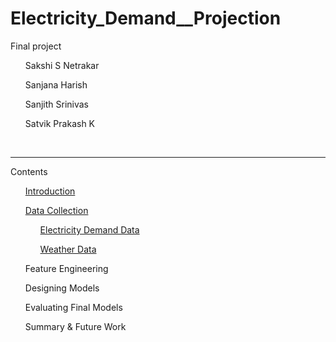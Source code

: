 # Electricity_Demand__Projection
Final project 

<ul>Sakshi S Netrakar</ul>
<ul>Sanjana Harish</ul>
<ul>Sanjith Srinivas</ul>
<ul>Satvik Prakash K</ul>
<br><hr>

Contents
<ol><a href="https://github.com/sanjithsmurthy/Electricity_Demand__Projection_Using_AI/blob/main/README.md">Introduction</a></ol>
<ol><a href="">Data Collection</a>
<ol><a href="https://raw.githubusercontent.com/sanjithsmurthy/Electricity_Demand__Projection_Using_AI/refs/heads/main/delhi_load_data_2022_Final.csv">Electricity Demand Data</a></ol>
<ol><a href="https://github.com/sanjithsmurthy/Electricity_Demand__Projection_Using_AI/blob/main/delhi_weather_data_2022_Final.csv">Weather Data</a></ol></ol>
<ol>Feature Engineering</ol>
<ol>Designing Models</ol>
<ol>Evaluating Final Models</ol>
<ol>Summary & Future Work</ol>
